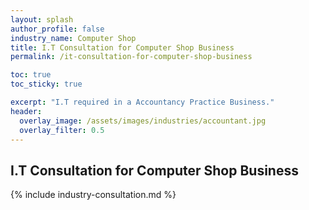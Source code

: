 ```yaml
---
layout: splash 
author_profile: false 
industry_name: Computer Shop
title: I.T Consultation for Computer Shop Business
permalink: /it-consultation-for-computer-shop-business

toc: true
toc_sticky: true

excerpt: "I.T required in a Accountancy Practice Business."
header:
  overlay_image: /assets/images/industries/accountant.jpg
  overlay_filter: 0.5 
---
```


## I.T Consultation for Computer Shop Business

{% include industry-consultation.md %}
